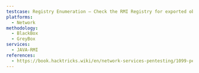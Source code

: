 ```yaml
---
testcase: Registry Enumeration – Check the RMI Registry for exported objects and bound names using enumeration tools like remote-method-guesser (rmg enum <IP> <PORT>), and validate the presence of human-readable object names and corresponding endpoints
platforms: 
  - Network
methodology: 
  - BlackBox
  - GreyBox
services:
  - JAVA-RMI
references:
  - https://book.hacktricks.wiki/en/network-services-pentesting/1099-pentesting-java-rmi.html
---
```

